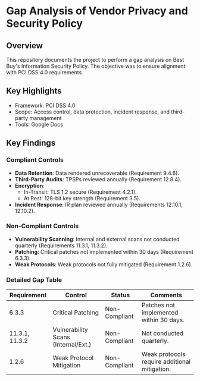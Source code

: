 # Gap Analysis of Vendor Privacy and Security Policy

## Overview
This repository documents the project to perform a gap analysis on Best Buy's Information Security Policy. The objective was to ensure alignment with PCI DSS 4.0 requirements.
## Key Highlights
- Framework: PCI DSS 4.0
- Scope: Access control, data protection, incident response, and third-party management
- Tools: Google Docs

## Key Findings
### **Compliant Controls**
- **Data Retention**: Data rendered unrecoverable (Requirement 9.4.6).
- **Third-Party Audits**: TPSPs reviewed annually (Requirement 12.8.4).
- **Encryption**:
  - In-Transit: TLS 1.2 secure (Requirement 4.2.1).
  - At Rest: 128-bit key strength (Requirement 3.5).
- **Incident Response**: IR plan reviewed annually (Requirements 12.10.1, 12.10.2).

### **Non-Compliant Controls**
- **Vulnerability Scanning**: Internal and external scans not conducted quarterly (Requirements 11.3.1, 11.3.2).
- **Patching**: Critical patches not implemented within 30 days (Requirement 6.3.3).
- **Weak Protocols**: Weak protocols not fully mitigated (Requirement 1.2.6).

### **Detailed Gap Table**

| **Requirement**    | **Control**                          | **Status**      | **Comments**                                       |
|---------------------|--------------------------------------|-----------------|---------------------------------------------------|
| 6.3.3              | Critical Patching                   | Non-Compliant   | Patches not implemented within 30 days.          |
| 11.3.1, 11.3.2     | Vulnerability Scans (Internal/Ext.) | Non-Compliant   | Not conducted quarterly.                         |
| 1.2.6              | Weak Protocol Mitigation            | Non-Compliant   | Weak protocols require additional mitigation.    |




